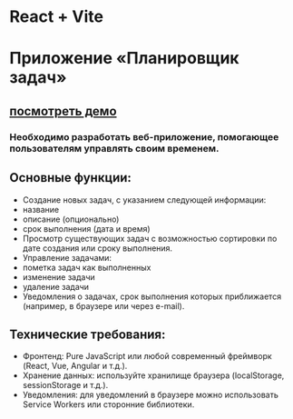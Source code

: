 # React + Vite

# Приложение «Планировщик задач»

## [посмотреть демо](https://wb-l2-task-planner.vercel.app/)

### Необходимо разработать веб-приложение, помогающее пользователям управлять своим временем.

## Основные функции:

- Создание новых задач, с указанием следующей информации:
- название
- описание (опционально)
- срок выполнения (дата и время)
- Просмотр существующих задач с возможностью сортировки по дате создания или сроку выполнения.
- Управление задачами:
- пометка задач как выполненных
- изменение задачи
- удаление задачи
- Уведомления о задачах, срок выполнения которых приближается (например, в браузере или через e-mail).

## Технические требования:

- Фронтенд: Pure JavaScript или любой современный фреймворк (React, Vue, Angular и т.д.).
- Хранение данных: используйте хранилище браузера (localStorage, sessionStorage и т.д.).
- Уведомления: для уведомлений в браузере можно использовать Service Workers или сторонние библиотеки.
